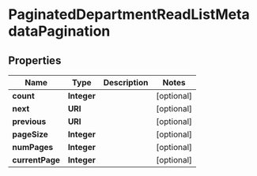 

# PaginatedDepartmentReadListMetadataPagination


## Properties

| Name | Type | Description | Notes |
|------------ | ------------- | ------------- | -------------|
|**count** | **Integer** |  |  [optional] |
|**next** | **URI** |  |  [optional] |
|**previous** | **URI** |  |  [optional] |
|**pageSize** | **Integer** |  |  [optional] |
|**numPages** | **Integer** |  |  [optional] |
|**currentPage** | **Integer** |  |  [optional] |



